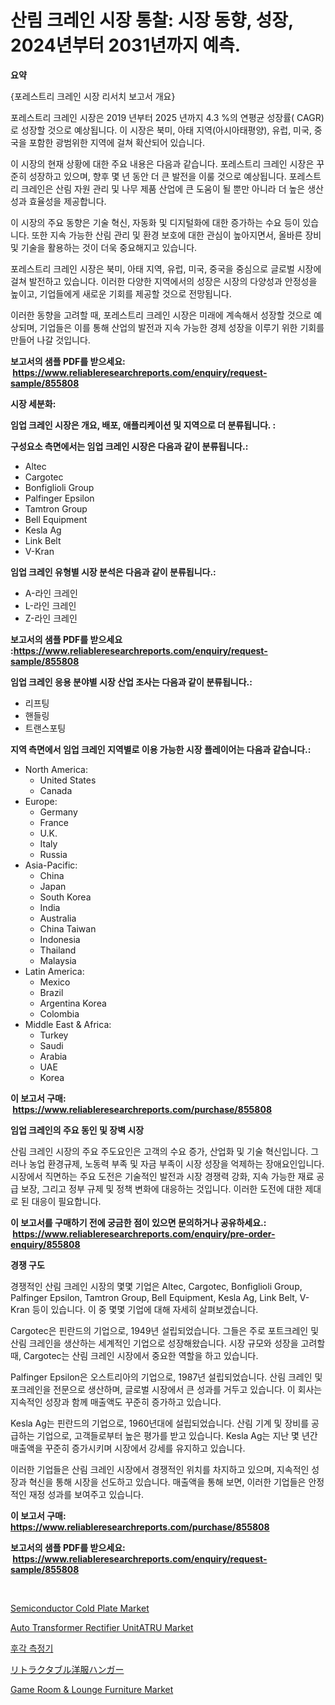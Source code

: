 <p><h1>산림 크레인 시장 통찰: 시장 동향, 성장, 2024년부터 2031년까지 예측.</h1></p><p><strong>요약</strong></p>
<p><p>{포레스트리 크레인 시장 리서치 보고서 개요}</p><p>포레스트리 크레인 시장은 2019 년부터 2025 년까지 4.3 %의 연평균 성장률( CAGR)로 성장할 것으로 예상됩니다. 이 시장은 북미, 아태 지역(아시아태평양), 유럽, 미국, 중국을 포함한 광범위한 지역에 걸쳐 확산되어 있습니다.</p><p>이 시장의 현재 상황에 대한 주요 내용은 다음과 같습니다. 포레스트리 크레인 시장은 꾸준히 성장하고 있으며, 향후 몇 년 동안 더 큰 발전을 이룰 것으로 예상됩니다. 포레스트리 크레인은 산림 자원 관리 및 나무 제품 산업에 큰 도움이 될 뿐만 아니라 더 높은 생산성과 효율성을 제공합니다.</p><p>이 시장의 주요 동향은 기술 혁신, 자동화 및 디지털화에 대한 증가하는 수요 등이 있습니다. 또한 지속 가능한 산림 관리 및 환경 보호에 대한 관심이 높아지면서, 올바른 장비 및 기술을 활용하는 것이 더욱 중요해지고 있습니다.</p><p>포레스트리 크레인 시장은 북미, 아태 지역, 유럽, 미국, 중국을 중심으로 글로벌 시장에 걸쳐 발전하고 있습니다. 이러한 다양한 지역에서의 성장은 시장의 다양성과 안정성을 높이고, 기업들에게 새로운 기회를 제공할 것으로 전망됩니다.</p><p>이러한 동향을 고려할 때, 포레스트리 크레인 시장은 미래에 계속해서 성장할 것으로 예상되며, 기업들은 이를 통해 산업의 발전과 지속 가능한 경제 성장을 이루기 위한 기회를 만들어 나갈 것입니다.</p></p>
<p><strong>보고서의 샘플 PDF를 받으세요: &nbsp;<a href="https://www.reliableresearchreports.com/enquiry/request-sample/855808">https://www.reliableresearchreports.com/enquiry/request-sample/855808</a></strong></p>
<p><strong>시장 세분화:</strong></p>
<p><strong> 임업 크레인 시장은 개요, 배포, 애플리케이션 및 지역으로 더 분류됩니다. :</strong></p>
<p><strong>구성요소 측면에서는 임업 크레인 시장은 다음과 같이 분류됩니다.:</strong></p>
<p><ul><li>Altec</li><li>Cargotec</li><li>Bonfiglioli Group</li><li>Palfinger Epsilon</li><li>Tamtron Group</li><li>Bell Equipment</li><li>Kesla Ag</li><li>Link Belt</li><li>V-Kran</li></ul></p>
<p><strong> 임업 크레인 유형별 시장 분석은 다음과 같이 분류됩니다.:</strong></p>
<p><ul><li>A-라인 크레인</li><li>L-라인 크레인</li><li>Z-라인 크레인</li></ul></p>
<p><strong>보고서의 샘플 PDF를 받으세요 :<a href="https://www.reliableresearchreports.com/enquiry/request-sample/855808">https://www.reliableresearchreports.com/enquiry/request-sample/855808</a></strong></p>
<p><strong> 임업 크레인 응용 분야별 시장 산업 조사는 다음과 같이 분류됩니다.:</strong></p>
<p><ul><li>리프팅</li><li>핸들링</li><li>트랜스포팅</li></ul></p>
<p><strong>지역 측면에서 임업 크레인 지역별로 이용 가능한 시장 플레이어는 다음과 같습니다.:</strong></p>
<p><ul>
    <li>
        North America:
        <ul>
            <li>United States</li>
            <li>Canada</li>
        </ul>
    </li>
    <li>
        Europe:
        <ul>
            <li>Germany</li>
            <li>France</li>
            <li>U.K.</li>
            <li>Italy</li>
            <li>Russia</li>
        </ul>
    </li>
    <li>
        Asia-Pacific:
        <ul>
            <li>China</li>
            <li>Japan</li>
            <li>South Korea</li>
            <li>India</li>
            <li>Australia</li>
            <li>China Taiwan</li>
            <li>Indonesia</li>
            <li>Thailand</li>
            <li>Malaysia</li>
        </ul>
    </li>
    <li>
        Latin America:
        <ul>
            <li>Mexico</li>
            <li>Brazil</li>
            <li>Argentina Korea</li>
            <li>Colombia</li>
        </ul>
    </li>
    <li>
        Middle East & Africa:
        <ul>
            <li>Turkey</li>
            <li>Saudi</li>
            <li>Arabia</li>
            <li>UAE</li>
            <li>Korea</li>
        </ul>
    </li>
    </ul></p>
<p><strong>이 보고서 구매: &nbsp;<a href="https://www.reliableresearchreports.com/purchase/855808">https://www.reliableresearchreports.com/purchase/855808</a></strong></p>
<p><strong>임업 크레인의 주요 동인 및 장벽 시장</strong></p>
<p><p>산림 크레인 시장의 주요 주도요인은 고객의 수요 증가, 산업화 및 기술 혁신입니다. 그러나 농업 환경규제, 노동력 부족 및 자금 부족이 시장 성장을 억제하는 장애요인입니다. 시장에서 직면하는 주요 도전은 기술적인 발전과 시장 경쟁력 강화, 지속 가능한 재료 공급 보장, 그리고 정부 규제 및 정책 변화에 대응하는 것입니다. 이러한 도전에 대한 제대로 된 대응이 필요합니다.</p></p>
<p><strong>이 보고서를 구매하기 전에 궁금한 점이 있으면 문의하거나 공유하세요.: &nbsp;<a href="https://www.reliableresearchreports.com/enquiry/pre-order-enquiry/855808">https://www.reliableresearchreports.com/enquiry/pre-order-enquiry/855808</a></strong></p>
<p><strong>경쟁 구도</strong></p>
<p><p>경쟁적인 산림 크레인 시장의 몇몇 기업은 Altec, Cargotec, Bonfiglioli Group, Palfinger Epsilon, Tamtron Group, Bell Equipment, Kesla Ag, Link Belt, V-Kran 등이 있습니다. 이 중 몇몇 기업에 대해 자세히 살펴보겠습니다.</p><p>Cargotec은 핀란드의 기업으로, 1949년 설립되었습니다. 그들은 주로 포트크레인 및 산림 크레인을 생산하는 세계적인 기업으로 성장해왔습니다. 시장 규모와 성장을 고려할 때, Cargotec는 산림 크레인 시장에서 중요한 역할을 하고 있습니다.</p><p>Palfinger Epsilon은 오스트리아의 기업으로, 1987년 설립되었습니다. 산림 크레인 및 포크레인을 전문으로 생산하며, 글로벌 시장에서 큰 성과를 거두고 있습니다. 이 회사는 지속적인 성장과 함께 매출액도 꾸준히 증가하고 있습니다.</p><p>Kesla Ag는 핀란드의 기업으로, 1960년대에 설립되었습니다. 산림 기계 및 장비를 공급하는 기업으로, 고객들로부터 높은 평가를 받고 있습니다. Kesla Ag는 지난 몇 년간 매출액을 꾸준히 증가시키며 시장에서 강세를 유지하고 있습니다.</p><p>이러한 기업들은 산림 크레인 시장에서 경쟁적인 위치를 차지하고 있으며, 지속적인 성장과 혁신을 통해 시장을 선도하고 있습니다. 매출액을 통해 보면, 이러한 기업들은 안정적인 재정 성과를 보여주고 있습니다.</p></p>
<p><strong>이 보고서 구매: &nbsp; <a href="https://www.reliableresearchreports.com/purchase/855808">https://www.reliableresearchreports.com/purchase/855808</a></strong></p>
<p><strong>보고서의 샘플 PDF를 받으세요: &nbsp;<a href="https://www.reliableresearchreports.com/enquiry/request-sample/855808">https://www.reliableresearchreports.com/enquiry/request-sample/855808</a></strong><strong></strong></p>
<p>&nbsp;</p>
<p><p><a href="https://issuu.com/reportprime-2/docs/semiconductor-cold-plate-market-size-2030.pptx">Semiconductor Cold Plate Market</a></p><p><a href="https://issuu.com/reportprime-2/docs/auto-transformer-rectifier-unitatru_f7b8397528c46a">Auto Transformer Rectifier UnitATRU Market</a></p><p><a href="https://github.com/vs019sa3m8x/Market-Research-Report-List-1/blob/main/95136614462.md">후각 측정기</a></p><p><a href="https://github.com/oqxogxyvqe90775/Market-Research-Report-List-1/blob/main/30471974917.md">リトラクタブル洋服ハンガー</a></p><p><a href="https://github.com/mauripalmi/Market-Research-Report-List-2/blob/main/game-room-lounge-furniture-market.md">Game Room & Lounge Furniture Market</a></p></p>
